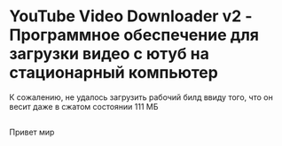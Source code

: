 # YouTube Video Downloader v2 - Программное обеспечение для загрузки видео с ютуб на стационарный компьютер
К сожалению, не удалось загрузить рабочий билд ввиду того, что он весит даже в сжатом состоянии 111 МБ
##
Привет мир
